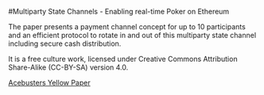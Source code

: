 #Multiparty State Channels - Enabling real-time Poker on Ethereum

The paper presents a payment channel concept for up to 10 participants and an efficient protocol to rotate in and out of this multiparty state channel including secure cash distribution.

It is a free culture work, licensed under Creative Commons Attribution Share-Alike (CC-BY-SA) version 4.0.

[Acebusters Yellow Paper](https://www.acebusters.com/files/acebusters_yellowpaper.pdf)